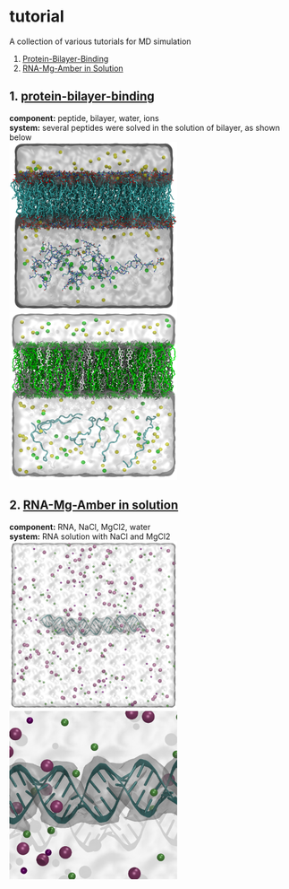 # tutorial
A collection of various tutorials for MD simulation   
1. [Protein-Bilayer-Binding](#1-protein-bilayer-binding)   
2. [RNA-Mg-Amber in Solution](#2-rna-mg-amber-in-solution)   

## 1. [protein-bilayer-binding](./protein-bilayer-binding/README.md)   
**component:** peptide, bilayer, water, ions    
**system:** several peptides were solved in the solution of bilayer, as shown below   
<img src="./protein-bilayer-binding/image1.png" width="300" height="300"/> <img src="./protein-bilayer-binding/image2.png" width="300" height="300"/>

## 2. [RNA-Mg-Amber in solution](./RNA-Mg-Amber/README.md)
**component:** RNA, NaCl, MgCl2, water   
**system:** RNA solution with NaCl and MgCl2   
<img src="./RNA-Mg-Amber/image1.png" width="300" height="300"/> <img src="./RNA-Mg-Amber/image2.png" width="300" height="300"/>   